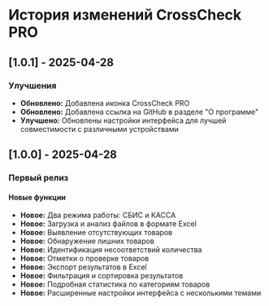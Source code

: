 # История изменений CrossCheck PRO

## [1.0.1] - 2025-04-28
### Улучшения
- **Обновлено:** Добавлена иконка CrossCheck PRO
- **Обновлено:** Добавлена ссылка на GitHub в разделе "О программе"
- **Улучшено:** Обновлены настройки интерфейса для лучшей совместимости с различными устройствами

## [1.0.0] - 2025-04-28
### Первый релиз

#### Новые функции
- **Новое:** Два режима работы: СБИС и КАССА
- **Новое:** Загрузка и анализ файлов в формате Excel
- **Новое:** Выявление отсутствующих товаров
- **Новое:** Обнаружение лишних товаров
- **Новое:** Идентификация несоответствий количества
- **Новое:** Отметки о проверке товаров
- **Новое:** Экспорт результатов в Excel
- **Новое:** Фильтрация и сортировка результатов
- **Новое:** Подробная статистика по категориям товаров
- **Новое:** Расширенные настройки интерфейса с несколькими темами 